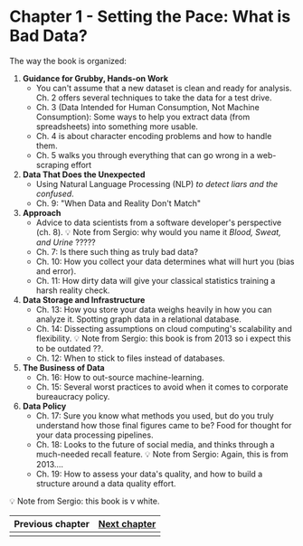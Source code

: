 # Chapter 1 - Setting the Pace: What is Bad Data?

The way the book is organized:

1. **Guidance for Grubby, Hands-on Work**
    - You can't assume that a new dataset is clean and ready for analysis. Ch. 2 offers several techniques to take the data for a test drive.
    - Ch. 3 (Data Intended for Human Consumption, Not Machine Consumption): Some ways to help you extract data (from spreadsheets) into something more usable.
    - Ch. 4 is about character encoding problems and how to handle them.
    - Ch. 5 walks you through everything that can go wrong in a web-scraping effort
2. **Data That Does the Unexpected**
    - Using Natural Language Processing (NLP) _to detect liars and the confused_.
    - Ch. 9: "When Data and Reality Don't Match"
3. **Approach**
    - Advice to data scientists from a software developer's perspective (ch. 8). :bulb: Note from Sergio: why would you name it _Blood, Sweat, and Urine_ ?????
    - Ch. 7: Is there such thing as truly bad data?
    - Ch. 10: How you collect your data determines what will hurt you (bias and error).
    - Ch. 11: How dirty data will give your classical statistics training a harsh reality check.
4. **Data Storage and Infrastructure**
    - Ch. 13: How you store your data weighs heavily in how you can analyze it. Spotting graph data in a relational database.
    - Ch. 14: Dissecting assumptions on cloud computing's scalability and flexibility. :bulb: Note from Sergio: this book is from 2013 so i expect this to be outdated ??. 
    - Ch. 12: When to stick to files instead of databases.
5. **The Business of Data**
    - Ch. 16: How to out-source machine-learning.
    - Ch. 15: Several worst practices to avoid when it comes to corporate bureaucracy policy.
6. **Data Policy**
    - Ch. 17: Sure you know what methods you used, but do you truly understand how those final figures came to be? Food for thought for your data processing pipelines.
    - Ch. 18: Looks to the future of social media, and thinks through a much-needed recall feature. :bulb: Note from Sergio: Again, this is from 2013....
    - Ch. 19: How to assess your data's quality, and how to build a structure around a data quality effort.

:bulb: Note from Sergio: this book is v white. 


| Previous chapter | [Next chapter](02-does_this_data_smell_funny) |
|:------------------------------------------:|:---------------------------:|
| | |